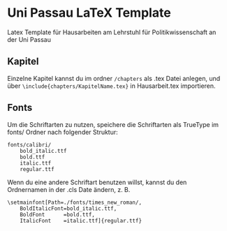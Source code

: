 # Uni Passau LaTeX Template

Latex Template für Hausarbeiten am Lehrstuhl für Politikwissenschaft an der Uni Passau

## Kapitel
Einzelne Kapitel kannst du im ordner ```/chapters``` als .tex Datei anlegen, und über ```\include{chapters/KapitelName.tex}``` in Hausarbeit.tex importieren.

## Fonts

Um die Schriftarten zu nutzen, speichere die Schriftarten als TrueType im fonts/ Ordner nach folgender Struktur:

```
fonts/calibri/
    bold_italic.ttf
    bold.ttf
    italic.ttf
    regular.ttf
```

Wenn du eine andere Schriftart benutzen willst, kannst du den Ordnernamen in der .cls Date ändern, z. B.

```
\setmainfont[Path=./fonts/times_new_roman/,
    BoldItalicFont=bold_italic.ttf,
    BoldFont      =bold.ttf,
    ItalicFont    =italic.ttf]{regular.ttf}
```
